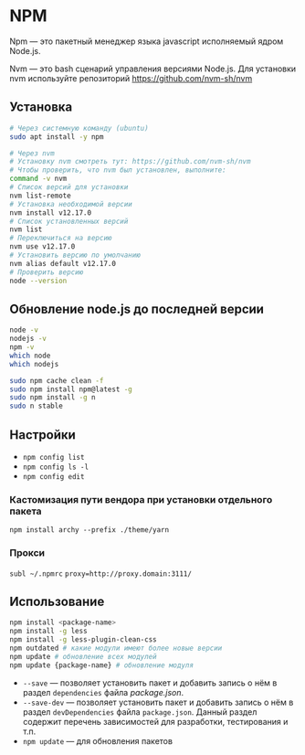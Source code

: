 # NPM

Npm — это пакетный менеджер языка javascript исполняемый ядром Node.js.

Nvm — это bash сценарий управления версиями Node.js. Для установки nvm
используйте репозиторий https://github.com/nvm-sh/nvm

## Установка

```bash
# Через системную команду (ubuntu)
sudo apt install -y npm

# Через nvm
# Установку nvm смотреть тут: https://github.com/nvm-sh/nvm
# Чтобы проверить, что nvm был установлен, выполните:
command -v nvm
# Список версий для установки
nvm list-remote
# Установка необходимой версии
nvm install v12.17.0
# Список установленных версий
nvm list
# Переключиться на версию
nvm use v12.17.0
# Установить версию по умолчанию
nvm alias default v12.17.0
# Проверить версию
node --version
```

## Обновление node.js до последней версии

```sh
node -v
nodejs -v
npm -v
which node
which nodejs

sudo npm cache clean -f
sudo npm install npm@latest -g
sudo npm install -g n
sudo n stable
```

## Настройки

* `npm config list`
* `npm config ls -l`
* `npm config edit`

### Кастомизация пути вендора при установки отдельного пакета

`npm install archy --prefix ./theme/yarn`

### Прокси

`subl ~/.npmrc` `proxy=http://proxy.domain:3111/`

## Использование

```sh
npm install <package-name>
npm install -g less
npm install -g less-plugin-clean-css
npm outdated # какие модули имеют более новые версии
npm update # обновление всех модулей
npm update {package-name} # обновление модуля
```

* `--save` — позволяет установить пакет и добавить запись о нём в раздел `dependencies` файла _package.json_.
* `--save-dev` — позволяет установить пакет и добавить запись о нём в раздел `devDependencies` файла `package.json`. Данный раздел содержит перечень зависимостей для разработки, тестирования и т.п.
* `npm update` — для обновления пакетов

